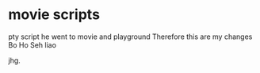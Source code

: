 # movie scripts
pty script
he went to movie and playground
Therefore this are my changes
Bo Ho Seh liao

jhg.
